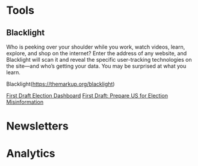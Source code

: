 # Tools

## Blacklight
Who is peeking over your shoulder while you work, watch videos, learn, explore, and shop on the internet? Enter the address of any website, and Blacklight will scan it and reveal the specific user-tracking technologies on the site—and who’s getting your data. You may be surprised at what you learn.

Blacklight(https://themarkup.org/blacklight)


[First Draft Election Dashboard](https://firstdraftnews.org/dashboard-insights/)
[First Draft: Prepare US for Election Misinformation](https://firstdraftnews.org/long-form-article/prepare-for-us-election-misinformation/)



# Newsletters








# Analytics












